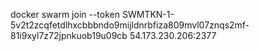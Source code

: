 docker swarm join --token SWMTKN-1-5v2t2zcqfetdlhxcbbbndo9mijldnrbfiza809mvl07znqs2mf-81i9xyl7z72jpnkuob19u09cb 54.173.230.206:2377
